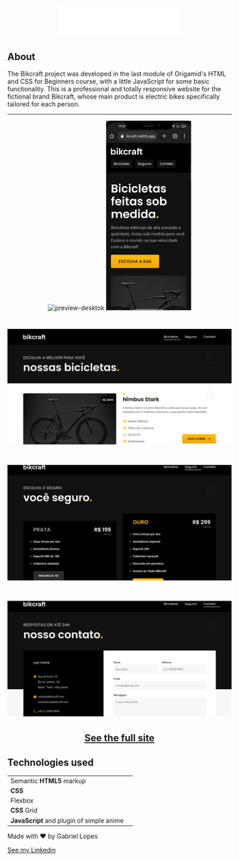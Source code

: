 <h1 align="center">
  <img src="./img/bikcraft.svg">
</h1>

## About

The Bikcraft project was developed in the last module of Origamid's HTML and CSS for Beginners course, with a little JavaScript for some basic functionality. This is a professional and totally responsive website for the fictional brand Bikcraft, whose main product is electric bikes specifically tailored for each person.

---

<div align="center">
  <img src="./img/readme/preview-home.gif" alt="preview-desktok" height="425">
  <img src="./img/readme/preview-mobile.gif" alt="preview-mobile" height="425">
</div>

<div>
  <h1><img src="./img/readme/bicicletas.png"></h1>
  <h1><img src="./img/readme/seguro.png"></h1>
  <h1><img src="./img/readme/contato.png"></h1>
  <h2 align="center"><a href="https://loja-bikcraft.netlify.app/">See the full site</a></h2>
</div>

## Technologies used

<table>
  <tr>
    <td>Semantic <strong>HTML5</strong> markup<td>
  </tr>  
  <tr>
    <td><strong>CSS</strong><td>
  </tr>  
  <tr>
    <td>Flexbox<td>
  </tr>  
  <tr>
    <td><strong>CSS</strong> Grid<td>
  </tr>  
  <tr>
    <td><strong>JavaScript</strong> and plugin of simple anime<td>
  </tr>  
</table>

Made with ❤️ by Gabriel Lopes

[See my Linkedin](https://www.linkedin.com/in/gabriellopes-silva/)
